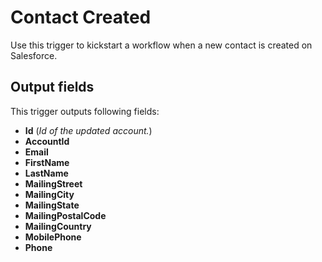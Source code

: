 # Contact Created

Use this trigger to kickstart a workflow when a new contact is created on Salesforce.

## Output fields
This trigger outputs following fields:

- **Id** (*Id of the updated account.*)
- **AccountId**
- **Email**
- **FirstName**
- **LastName**
- **MailingStreet**
- **MailingCity**
- **MailingState**
- **MailingPostalCode**
- **MailingCountry**
- **MobilePhone**
- **Phone**